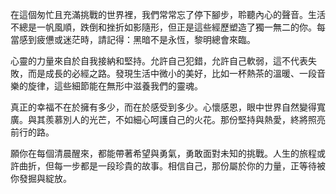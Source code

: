 在這個匆忙且充滿挑戰的世界裡，我們常常忘了停下腳步，聆聽內心的聲音。生活不總是一帆風順，跌倒和挫折如影隨形，但正是這些經歷塑造了獨一無二的你。每當感到疲憊或迷茫時，請記得：黑暗不是永恆，黎明總會來臨。

心靈的力量來自於自我接納和堅持。允許自己犯錯，允許自己軟弱，這不代表失敗，而是成長的必經之路。發現生活中微小的美好，比如一杯熱茶的溫暖、一段音樂的旋律，這些細節能在無形中滋養我們的靈魂。

真正的幸福不在於擁有多少，而在於感受到多少。心懷感恩，眼中世界自然變得寬廣。與其羨慕別人的光芒，不如細心呵護自己的火花。那份堅持與熱愛，終將照亮前行的路。

願你在每個清晨醒來，都能帶著希望與勇氣，勇敢面對未知的挑戰。人生的旅程或許曲折，但每一步都是一段珍貴的故事。相信自己，那份屬於你的力量，正等待被你發掘與綻放。